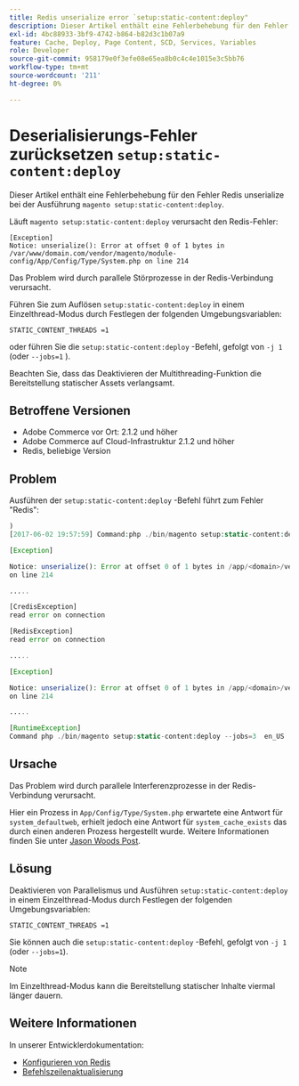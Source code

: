 ```yaml
---
title: Redis unserialize error `setup:static-content:deploy"
description: Dieser Artikel enthält eine Fehlerbehebung für den Fehler "Redis unserialize", wenn `magento setup ausgeführt wird.:static-content:bereitstellen".
exl-id: 4bc88933-3bf9-4742-b864-b82d3c1b07a9
feature: Cache, Deploy, Page Content, SCD, Services, Variables
role: Developer
source-git-commit: 958179e0f3efe08e65ea8b0c4c4e1015e3c5bb76
workflow-type: tm+mt
source-wordcount: '211'
ht-degree: 0%

---
```


# Deserialisierungs-Fehler zurücksetzen `setup:static-content:deploy`

Dieser Artikel enthält eine Fehlerbehebung für den Fehler Redis unserialize bei der Ausführung `magento setup:static-content:deploy`.

Läuft `magento setup:static-content:deploy` verursacht den Redis-Fehler:

```
[Exception]
Notice: unserialize(): Error at offset 0 of 1 bytes in
/var/www/domain.com/vendor/magento/module-config/App/Config/Type/System.php on line 214
```

Das Problem wird durch parallele Störprozesse in der Redis-Verbindung verursacht.

Führen Sie zum Auflösen `setup:static-content:deploy` in einem Einzelthread-Modus durch Festlegen der folgenden Umgebungsvariablen:

```
STATIC_CONTENT_THREADS =1
```

oder führen Sie die `setup:static-content:deploy` -Befehl, gefolgt von `-j 1` (oder `--jobs=1` ).

Beachten Sie, dass das Deaktivieren der Multithreading-Funktion die Bereitstellung statischer Assets verlangsamt.

## Betroffene Versionen

* Adobe Commerce vor Ort: 2.1.2 und höher
* Adobe Commerce auf Cloud-Infrastruktur 2.1.2 und höher
* Redis, beliebige Version

## Problem

Ausführen der `setup:static-content:deploy` -Befehl führt zum Fehler &quot;Redis&quot;:

```php
)
[2017-06-02 19:57:59] Command:php ./bin/magento setup:static-content:deploy --jobs=3  en_US

[Exception]

Notice: unserialize(): Error at offset 0 of 1 bytes in /app/<domain>/vendor/magento/module-config/App/Config/Type/System.php
on line 214

.....

[CredisException]
read error on connection

[RedisException]
read error on connection

.....

[Exception]

Notice: unserialize(): Error at offset 0 of 1 bytes in /app/<domain>/vendor/magento/module-config/App/Config/Type/System.php
on line 214

.....

[RuntimeException]
Command php ./bin/magento setup:static-content:deploy --jobs=3  en_US  returned code 3
```

## Ursache

Das Problem wird durch parallele Interferenzprozesse in der Redis-Verbindung verursacht.

Hier ein Prozess in `App/Config/Type/System.php` erwartete eine Antwort für `system_defaultweb`, erhielt jedoch eine Antwort für `system_cache_exists` das durch einen anderen Prozess hergestellt wurde. Weitere Informationen finden Sie unter [Jason Woods Post](https://github.com/magento/magento2/issues/9287#issuecomment-302362283).

## Lösung

Deaktivieren von Parallelismus und Ausführen `setup:static-content:deploy` in einem Einzelthread-Modus durch Festlegen der folgenden Umgebungsvariablen:

```
STATIC_CONTENT_THREADS =1
```

Sie können auch die `setup:static-content:deploy` -Befehl, gefolgt von `-j 1` (oder `--jobs=1`).

>[!NOTE]
>
>Im Einzelthread-Modus kann die Bereitstellung statischer Inhalte viermal länger dauern.

## Weitere Informationen

In unserer Entwicklerdokumentation:

* [Konfigurieren von Redis](https://experienceleague.adobe.com/docs/commerce-operations/configuration-guide/cache/redis/config-redis.html)
* [Befehlszeilenaktualisierung](https://experienceleague.adobe.com/docs/commerce-operations/upgrade-guide/implementation/perform-upgrade.html)
